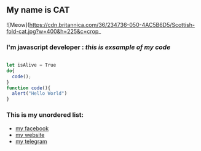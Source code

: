 ## My name is CAT
![Meow](https://cdn.britannica.com/36/234736-050-4AC5B6D5/Scottish-fold-cat.jpg?w=400&h=225&c=crop_
### I'm javascript developer : *this is exsample of my code*
```javascript

let isAlive = True
do{
  code();
}
function code(){
  alert("Hello World")
}
```
### This is my unordered list:
* [my facebook](https://git-scm.com/downloads/win)
* [my website](https://git-scm.com/downloads/win)
* [my telegram](https://git-scm.com/downloads/win)
